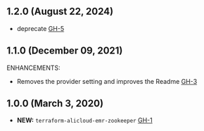 ## 1.2.0 (August 22, 2024)

- deprecate [GH-5](https://github.com/alibabacloud-automation/terraform-alicloud-emr-zookeeper/pull/5)

## 1.1.0 (December 09, 2021)

ENHANCEMENTS:

- Removes the provider setting and improves the Readme [GH-3](https://github.com/terraform-alicloud-modules/terraform-alicloud-emr-zookeeper/pull/3)

## 1.0.0 (March 3, 2020)

- **NEW:** `terraform-alicloud-emr-zookeeper` [GH-1]( https://github.com/terraform-alicloud-modules/terraform-alicloud-emr-zookeeper/pull/1)
